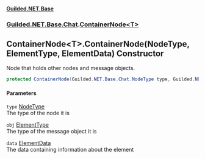 #### [Guilded.NET.Base](Guilded_NET_Base.md 'Guilded.NET.Base')
### [Guilded.NET.Base.Chat](Guilded_NET_Base.md#Guilded_NET_Base_Chat 'Guilded.NET.Base.Chat').[ContainerNode&lt;T&gt;](ContainerNode_T_.md 'Guilded.NET.Base.Chat.ContainerNode&lt;T&gt;')
## ContainerNode&lt;T&gt;.ContainerNode(NodeType, ElementType, ElementData) Constructor
Node that holds other nodes and message objects.  
```csharp
protected ContainerNode(Guilded.NET.Base.Chat.NodeType type, Guilded.NET.Base.Chat.ElementType obj, Guilded.NET.Base.Chat.ElementData data);
```
#### Parameters
<a name='Guilded_NET_Base_Chat_ContainerNode_T__ContainerNode(Guilded_NET_Base_Chat_NodeType_Guilded_NET_Base_Chat_ElementType_Guilded_NET_Base_Chat_ElementData)_type'></a>
`type` [NodeType](NodeType.md 'Guilded.NET.Base.Chat.NodeType')  
The type of the node it is
  
<a name='Guilded_NET_Base_Chat_ContainerNode_T__ContainerNode(Guilded_NET_Base_Chat_NodeType_Guilded_NET_Base_Chat_ElementType_Guilded_NET_Base_Chat_ElementData)_obj'></a>
`obj` [ElementType](ElementType.md 'Guilded.NET.Base.Chat.ElementType')  
The type of the message object it is
  
<a name='Guilded_NET_Base_Chat_ContainerNode_T__ContainerNode(Guilded_NET_Base_Chat_NodeType_Guilded_NET_Base_Chat_ElementType_Guilded_NET_Base_Chat_ElementData)_data'></a>
`data` [ElementData](ElementData.md 'Guilded.NET.Base.Chat.ElementData')  
The data containing information about the element
  
